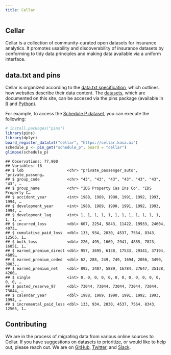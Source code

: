 ```yaml
---
title: Cellar
---
```




## Cellar

Cellar is a collection of community-curated open datasets for insurance
analytics. It promotes usability and discoverability of insurance
datasets by conforming to tidy data principles and making data available via a
uniform interface.

## data.txt and pins

Cellar is organized according to the [data.txt specification](https://datatxt.org/),
which outlines how websites describe their data content. The [datasets](dataset/),
which are documented on this site,
can be accesed via the pins package (available in [R](https://rstudio.github.io/pins/)
and [Python](https://rstudio.github.io/pins/#python)).

For example, to access the [Schedule P dataset](https://cellar.kasa.ai/dataset/schedule_p/), you can execute the
following:


```r
# install.packages("pins")
library(pins)
library(dplyr)
board_register_datatxt("cellar", "https://cellar.kasa.ai")
schedule_p <- pin_get("schedule_p", board = "cellar")
glimpse(schedule_p)
```

```
## Observations: 77,900
## Variables: 16
## $ lob                   <chr> "private_passenger_auto", "private_passeng…
## $ group_code            <chr> "43", "43", "43", "43", "43", "43", "43", …
## $ group_name            <chr> "IDS Property Cas Ins Co", "IDS Property C…
## $ accident_year         <int> 1988, 1989, 1990, 1991, 1992, 1993, 1994, …
## $ development_year      <int> 1988, 1989, 1990, 1991, 1992, 1993, 1994, …
## $ development_lag       <int> 1, 1, 1, 1, 1, 1, 1, 1, 1, 1, 1, 1, 1, 1, …
## $ incurred_loss         <dbl> 607, 2254, 5843, 11422, 19933, 24604, 4073…
## $ cumulative_paid_loss  <dbl> 133, 934, 2030, 4537, 7564, 8343, 12565, 1…
## $ bulk_loss             <dbl> 226, 495, 1669, 2941, 4885, 7823, 16851, 1…
## $ earned_premium_direct <dbl> 957, 3695, 6138, 17533, 29341, 37194, 4609…
## $ earned_premium_ceded  <dbl> 62, 288, 249, 749, 1694, 2056, 3490, 3883,…
## $ earned_premium_net    <dbl> 895, 3407, 5889, 16784, 27647, 35138, 4260…
## $ single                <int> 0, 0, 0, 0, 0, 0, 0, 0, 0, 0, 0, 0, 0, 0, …
## $ posted_reserve_97     <dbl> 73044, 73044, 73044, 73044, 73044, 73044, …
## $ calendar_year         <dbl> 1988, 1989, 1990, 1991, 1992, 1993, 1994, …
## $ incremental_paid_loss <dbl> 133, 934, 2030, 4537, 7564, 8343, 12565, 1…
```

## Contributing

We are in the process of migrating data from various online sources to Cellar.
If you have suggestions on datasets to prioritize, or would like to help out,
please reach out. We are on [GitHub](https://github.com/kasaai/cellar), [Twitter](https://twitter.com/kasaai_), and [Slack](https://slack.kasa.ai).
